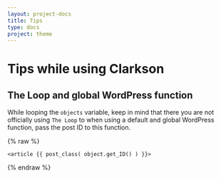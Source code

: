 ```yaml
---
layout: project-docs
title: Tips
type: docs
project: theme
---
```

# Tips while using Clarkson

## The Loop and global WordPress function
While looping the `objects` variable, keep in mind that there you are not officially using `The Loop` to when using a default and global WordPress function, pass the post ID to this function.

{% raw %}
```
<article {{ post_class( object.get_ID() ) }}>
```
{% endraw %}